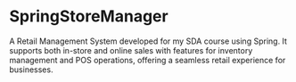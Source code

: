 # SpringStoreManager
A Retail Management System developed for my SDA course using Spring. It supports both in-store and online sales with features for inventory management and POS operations, offering a seamless retail experience for businesses.

